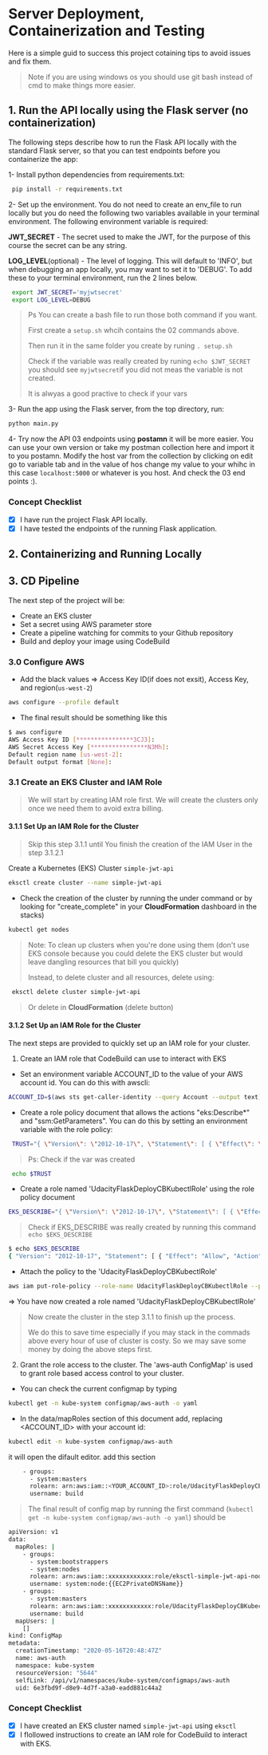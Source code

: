 # Server Deployment, Containerization and Testing

Here is a simple guid to success this project cotaining tips to avoid issues and fix them.

> Note if you are using windows os you should use git bash instead of cmd to make things more easier.

## 1. Run the API locally using the Flask server (no containerization)

The following steps describe how to run the Flask API locally with the standard Flask server, so that you can test endpoints before you containerize the app:

1- Install python dependencies from requirements.txt: 

```sh
 pip install -r requirements.txt
```

2- Set up the environment. You do not need to create an env_file to run locally but you do need the following two variables available in your terminal environment. The following environment variable is required:

**JWT_SECRET** - The secret used to make the JWT, for the purpose of this course the secret can be any string.

**LOG_LEVEL**(optional) - The level of logging. This will default to 'INFO', but when debugging an app locally, you may want to set it to 'DEBUG'. To add these to your terminal environment, run the 2 lines below.

```sh
 export JWT_SECRET='myjwtsecret'
 export LOG_LEVEL=DEBUG
```

> Ps You can create a bash file to run those both command if you want.
>
> First create a `setup.sh` whcih contains the 02 commands above.
>
> Then run it in the same folder you create by runing `. setup.sh`
>
>Check if the variable was really created by runing `echo $JWT_SECRET` you should see `myjwtsecret`if you did not meas the variable is not created.
>
> It is alwyas a good practive to check if your vars

3- Run the app using the Flask server, from the top directory, run:

```sh
python main.py
```

4- Try now the API 03 endpoints using **postamn** it will be more easier. You can use your own version or take my postman collection here and import it to you postamn. Modify the host var from the collection by clicking on edit go to variable tab and in the value of hos change my value to your whihc in this case `localhost:5000` or whatever is you host.
And check the 03 end points :).

### Concept Checklist

- [x]  I have run the project Flask API locally.
- [x] I have tested the endpoints of the running Flask application.

## 2. Containerizing and Running Locally

## 3. CD Pipeline

The next step of the project will be:

- Create an EKS cluster
- Set a secret using AWS parameter store
- Create a pipeline watching for commits to your Github repository
- Build and deploy your image using CodeBuild

### 3.0 Configure AWS

- Add the black values => Access Key ID(if does not exsit), Access Key, and region(`us-west-2`)

```sh
aws configure --profile default
```

- The final result should be something like this

```sh
$ aws configure
AWS Access Key ID [****************3CJ3]:
AWS Secret Access Key [****************N3Mh]:
Default region name [us-west-2]:
Default output format [None]:
```

### 3.1 Create an EKS Cluster and IAM Role

> We will start by creating IAM role first. We will create the clusters only once we need them to avoid extra billing.

#### 3.1.1 Set Up an IAM Role for the Cluster

> Skip this step 3.1.1 until You finish the creation of the IAM User in the step 3.1.2.1

Create a Kubernetes (EKS) Cluster `simple-jwt-api`

```sh
eksctl create cluster --name simple-jwt-api
```

- Check the creation of the cluster by running the under command or by looking for "create_complete" in your **CloudFormation** dashboard in the stacks)
  
```sh
kubectl get nodes
```

>Note: To clean up clusters when you're done using them (don't use EKS console because you could delete the EKS cluster but would leave dangling resources that bill you quickly)
>
> Instead, to delete cluster and all resources, delete using:
>
```sh
 eksctl delete cluster simple-jwt-api
```
>
> Or delete in **CloudFormation** (delete button)

#### 3.1.2 Set Up an IAM Role for the Cluster

The next steps are provided to quickly set up an IAM role for your cluster.

1. Create an IAM role that CodeBuild can use to interact with EKS

- Set an environment variable ACCOUNT_ID to the value of your AWS account id. You can do this with awscli:
  
```sh
ACCOUNT_ID=$(aws sts get-caller-identity --query Account --output text)
```

- Create a role policy document that allows the actions "eks:Describe*" and "ssm:GetParameters". You can do this by setting an environment variable with the role policy:
  
```sh
 TRUST="{ \"Version\": \"2012-10-17\", \"Statement\": [ { \"Effect\": \"Allow\", \"Principal\": { \"AWS\": \"arn:aws:iam::${ACCOUNT_ID}:root\" }, \"Action\": \"sts:AssumeRole\" } ] }"
 ```

> Ps: Check if the var was created

```sh
 echo $TRUST
```

- Create a role named 'UdacityFlaskDeployCBKubectlRole' using the role policy document

```sh
EKS_DESCRIBE="{ \"Version\": \"2012-10-17\", \"Statement\": [ { \"Effect\": \"Allow\", \"Action\": [ \"eks:Describe*\", \"ssm:GetParameters*\" ], \"Resource\": \"*\" } ] }"
```

> Check if EKS_DESCRIBE was really created by running this command `echo $EKS_DESCRIBE`

```sh
$ echo $EKS_DESCRIBE
{ "Version": "2012-10-17", "Statement": [ { "Effect": "Allow", "Action": [ "eks:Describe*", "ssm:GetParameters*" ], "Resource": "*" } ] }
```

- Attach the policy to the 'UdacityFlaskDeployCBKubectlRole'

```sh
aws iam put-role-policy --role-name UdacityFlaskDeployCBKubectlRole --policy-name eks-describe --policy-document "$EKS_DESCRIBE"
```

=> You have now created a role named 'UdacityFlaskDeployCBKubectlRole'

> Now create the cluster in the step 3.1.1 to finish up the process.
>
> We do this to save time especially if you may stack in the commads above every hour of use of cluster is costy. So we may save some money by doing the above steps first.

2. Grant the role access to the cluster. The 'aws-auth ConfigMap' is used to grant role based access control to your cluster.

- You can check the  current configmap by typing

```sh
kubectl get -n kube-system configmap/aws-auth -o yaml
```

- In the data/mapRoles section of this document add, replacing <ACCOUNT_ID> with your account id:

```sh
kubectl edit -n kube-system configmap/aws-auth
```

it will open the difault editor. add this section
```sh
    - groups:
      - system:masters
      rolearn: arn:aws:iam::<YOUR_ACCOUNT_ID>:role/UdacityFlaskDeployCBKubectlRole
      username: build
```

> The final result of config map by running the first command (`kubectl get -n kube-system configmap/aws-auth -o yaml`) should be

```sh 
apiVersion: v1
data:
  mapRoles: |
    - groups:
      - system:bootstrappers
      - system:nodes
      rolearn: arn:aws:iam::xxxxxxxxxxxx:role/eksctl-simple-jwt-api-nodegroup-n-NodeInstanceRole-TWAYO7ZHCGYY
      username: system:node:{{EC2PrivateDNSName}}
    - groups:
      - system:masters
      rolearn: arn:aws:iam::xxxxxxxxxxxx:role/UdacityFlaskDeployCBKubectlRole
      username: build
  mapUsers: |
    []
kind: ConfigMap
metadata:
  creationTimestamp: "2020-05-16T20:48:47Z"
  name: aws-auth
  namespace: kube-system
  resourceVersion: "5644"
  selfLink: /api/v1/namespaces/kube-system/configmaps/aws-auth
  uid: 6e3fbd9f-d8e9-4d7f-a3a0-eadd881c44a2
```

### Concept Checklist

- [x]  I have created an EKS cluster named `simple-jwt-api` using `eksctl`
- [x] I flollowed instructions to create an IAM role for CodeBuild to interact with EKS.